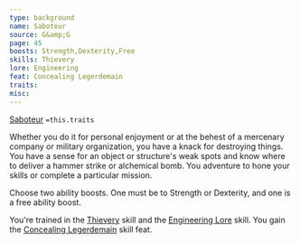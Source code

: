 ```yaml
---
type: background
name: Saboteur 
source: G&amp;G
page: 45
boosts: Strength,Dexterity,Free
skills: Thievery
lore: Engineering
feat: Concealing Legerdemain
traits: 
misc: 
---
```


[Saboteur](###%20Saboteur)
`=this.traits`


Whether you do it for personal enjoyment or at the behest of a mercenary company or military organization, you have a knack for destroying things. You have a sense for an object or structure's weak spots and know where to deliver a hammer strike or alchemical bomb. You adventure to hone your skills or complete a particular mission.

Choose two ability boosts. One must be to Strength or Dexterity, and one is a free ability boost.

You're trained in the [Thievery](Thievery) skill and the [Engineering Lore](Engineering%20Lore) skill. You gain the [Concealing Legerdemain](Concealing%20Legerdemain) skill feat.

